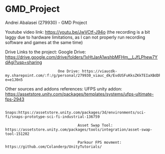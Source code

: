 # GMD_Project
Andrei Abalasei (279930) - GMD Project

Youtube video link: https://youtu.be/JwVCtf-J94o (the recording is a bit laggy due to hardware limitations, as I can not properly run recording software and games at the same time)

Drive Links to the project: Google Drive: https://drive.google.com/drive/folders/1xHtJarA1wshbMFHm__LJfLPhew7YdAgi?usp=sharing

                            One Drive: https://viaucdk-my.sharepoint.com/:f:/g/personal/279930_viauc_dk/EvdUSFuKksZKkTEIaXBdDhUBYqGT5GBHfFr_dO3MMvEGfw?e=e1J0n5
                            
Other sources and addons references: UFPS unity addon: https://assetstore.unity.com/packages/templates/systems/ufps-ultimate-fps-2943

                                     Snaps:https://assetstore.unity.com/packages/3d/environments/sci-fi/snaps-prototype-sci-fi-industrial-136759
                                     
                                     Asset Swap Tool: https://assetstore.unity.com/packages/tools/integration/asset-swap-tool-151202
                                     
                                     Parkour FPS movment: https://github.com/Colanderp/UnityTutorials/
